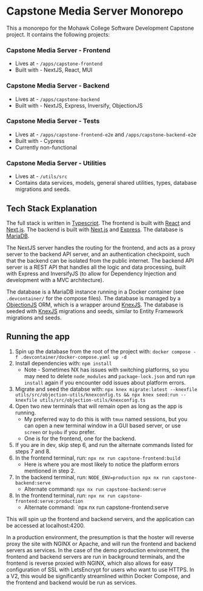 # Capstone Media Server Monorepo

This a monorepo for the Mohawk College Software Development Capstone project. It contains the following projects:

### Capstone Media Server - Frontend

- Lives at - `/apps/capstone-frontend`
- Built with - NextJS, React, MUI

### Capstone Media Server - Backend

- Lives at - `/apps/capstone-backend`
- Built with - NextJS, Express, Inversify, ObjectionJS

### Capstone Media Server - Tests

- Lives at - `/apps/capstone-frontend-e2e` and `/apps/capstone-backend-e2e`
- Built with - Cypress
- Currently non-functional

### Capstone Media Server - Utilities

- Lives at - `/utils/src`
- Contains data services, models, general shared utilities, types, database migrations and seeds.

## Tech Stack Explanation

The full stack is written in [Typescript](https://www.typescriptlang.org/). The frontend is built with [React](https://reactjs.org/) and [Next.js](https://nextjs.org/). The backend is built with [Next.js](https://nextjs.org/) and [Express](https://expressjs.com/). The database is [MariaDB](https://mariadb.org/).

The NextJS server handles the routing for the frontend, and acts as a proxy server to the backend API server, and an authentication checkpoint, such that the backend can be isolated from the public internet. The backend API server is a REST API that handles all the logic and data processing, built with Express and InversifyJS (to allow for Dependency Injection and development with a MVC architecture).

The database is a MariaDB instance running in a Docker container (see `.devcontainer/` for the compose files). The database is managed by a [ObjectionJS](https://vincit.github.io/objection.js/) ORM, which is a wrapper around [KnexJS](https://knexjs.org/). The database is seeded with [KnexJS](https://knexjs.org/) migrations and seeds, similar to Entity Framework migrations and seeds.

## Running the app

1. Spin up the database from the root of the project with: `docker compose -f .devcontainer/docker-compose.yaml up -d`
2. Install dependencies with: `npm install`
   - Note - Sometimes NX has issues with switching platforms, so you may need to delete `node_modules` and `package-lock.json` and run `npm install` again if you encounter odd issues about platform errors.
3. Migrate and seed the databse with: `npx knex migrate:latest --knexfile utils/src/objection-utils/knexconfig.ts && npx knex seed:run --knexfile utils/src/objection-utils/knexconfig.ts`
4. Open two new terminals that will remain open as long as the app is running.
   - My preferred way to do this is with `tmux` named sessions, but you can open a new terminal window in a GUI based server, or use `screen` or `byobu` if you prefer.
   - One is for the frontend, one for the backend.
5. If you are in dev, skip step 6, and run the alternate commands listed for steps 7 and 8.
6. In the frontend terminal, run: `npx nx run capstone-frontend:build`
   - Here is where you are most likely to notice the platform errors mentioned in step 2.
7. In the backend terminal, run: `NODE_ENV=production npx nx run capstone-backend:serve`
   - Alternate command: `npx nx run capstone-backend:serve`
8. In the frontend terminal, run: `npx nx run capstone-frontend:serve:production`
   - Alternate command: `npx nx run capstone-frontend:serve

This will spin up the frontend and backend servers, and the application can be accessed at localhost:4200.

In a production environment, the presumption is that the hoster will reverse proxy the site with NGINX or Apache, and will run the frontend and backend servers as services. In the case of the demo production environment, the frontend and backend servers are run in background terminals, and the frontend is reverse proxied with NGINX, which also allows for easy configuration of SSL with LetsEncrypt for users who want to use HTTPS. In a V2, this would be significantly streamlined within Docker Compose, and the frontend and backend would be run as services.
